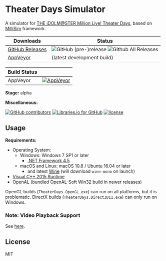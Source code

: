 # Theater Days Simulator

A simulator for [THE iDOLM@STER Million Live! Theater Days](https://millionlive.idolmaster.jp/theaterdays/), based on [MilliSim](https://github.com/hozuki/MilliSim) framework.

| Downloads | Status |
|--|--|
| [GitHub Releases](https://github.com/hozuki/TheaterDaysSim/releases) | ![GitHub (pre-)release](https://img.shields.io/github/release/hozuki/TheaterDaysSim/all.svg) ![Github All Releases](https://img.shields.io/github/downloads/hozuki/TheaterDaysSim/total.svg) |
| [AppVeyor](https://ci.appveyor.com/api/projects/hozuki/TheaterDaysSim/artifacts/tdsim-appveyor-latest.zip) | (latest development build) |

| Build Status | |
|--|--|
| AppVeyor | [![AppVeyor](https://img.shields.io/appveyor/ci/hozuki/TheaterDaysSim.svg)](https://ci.appveyor.com/project/hozuki/TheaterDaysSim) |

**Stage:** alpha

**Miscellaneous:**

[![GitHub contributors](https://img.shields.io/github/contributors/hozuki/TheaterDaysSim.svg)](https://github.com/hozuki/TheaterDaysSim/graphs/contributors)
[![Libraries.io for GitHub](https://img.shields.io/librariesio/github/hozuki/TheaterDaysSim.svg)](https://github.com/hozuki/TheaterDaysSim)
[![license](https://img.shields.io/github/license/hozuki/TheaterDaysSim.svg)](LICENSE.txt)

## Usage

**Requirements:**

- Operating System:
  - Windows: Windows 7 SP1 or later
    - [.NET Framework 4.5](https://www.microsoft.com/en-us/download/details.aspx?id=42642)
  - macOS and Linux: macOS 10.8 / Ubuntu 16.04 or later
    - and latest [Wine](https://wiki.winehq.org/Download) (will download `wine-mono` on launch)
- [Visual C++ 2015 Runtime](https://www.microsoft.com/en-us/download/details.aspx?id=53587)
- OpenAL (bundled OpenAL-Soft Win32 build in newer releases)

OpenGL builds (`TheaterDays.OpenGL.exe`) can run on all platforms, but it is problematic.
DirectX builds (`TheaterDays.Direct3D11.exe`) can only run on Windows.

### Note: Video Playback Support

See [here](https://github.com/hozuki/MilliSim#note-video-playback-support).

## License

MIT
